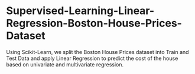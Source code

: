 # Supervised-Learning-Linear-Regression-Boston-House-Prices-Dataset

Using Scikit-Learn, we split the Boston House Prices dataset into Train and Test Data and apply Linear Regression to predict the cost of the house based on univariate and multivariate regression. 
